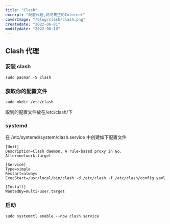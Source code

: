 ```yaml
---
title: "Clash"
excerpt: "配置代理,访问真正的Internet"
coverImage: "/blog/clash/clash.png"
createdate: "2022-06-01"
modifydate: "2022-06-10"
---
```


## Clash 代理

### 安装 clash

```console
sudo pacman -S clash
```

### 获取你的配置文件

```console
sudo mkdir /etc/clash
```

取到的配置文件放在/etc/clash/下

### systemd

在 /etc/systemd/system/clash.service 中创建如下配置文件

```console
[Unit]
Description=Clash daemon, A rule-based proxy in Go.
After=network.target

[Service]
Type=simple
Restart=always
ExecStart=/usr/local/bin/clash -d /etc/clash -f /etc/clash/config.yaml

[Install]
WantedBy=multi-user.target
```

### 启动

```console
sudo systemctl enable --now clash.service
```
